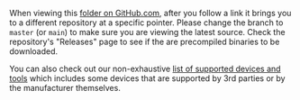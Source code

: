 When viewing this [folder on GitHub.com](https://github.com/sccn/labstreaminglayer/tree/master/Apps), after you follow a link it brings you to a different repository at a specific pointer. Please change the branch to `master` (or `main`) to make sure you are viewing the latest source.
Check the repository's "Releases" page to see if the are precompiled binaries to be downloaded.

You can also check out our non-exhaustive [list of supported devices and tools](https://labstreaminglayer.readthedocs.io/info/supported_devices.html) which includes some devices that are supported by 3rd parties or by the manufacturer themselves.

